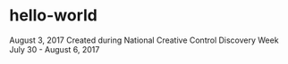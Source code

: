 # hello-world
August 3, 2017
Created during National Creative Control Discovery Week <br>
July 30 - August 6, 2017
